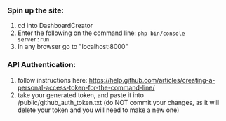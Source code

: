 ### Spin up the site:
1. cd into DashboardCreator
2. Enter the following on the command line:
    <code>php bin/console server:run</code> 
3. In any browser go to "localhost:8000"

### API Authentication:
1. follow instructions here: https://help.github.com/articles/creating-a-personal-access-token-for-the-command-line/
2. take your generated token, and paste it into /public/github_auth_token.txt (do NOT commit your changes, as it will delete your token and you will need to make a new one)